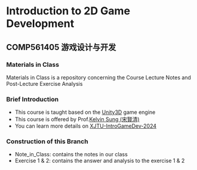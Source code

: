 # Introduction to 2D Game Development
## COMP561405 游戏设计与开发
### Materials in Class
Materials in Class is a repository concerning the Course Lecture Notes and Post-Lecture Exercise Analysis

### Brief Introduction
- This course is taught based on the [Unity3D](https://unity.com/cn) game engine
- This course is offered by Prof.[Kelvin Sung (宋賢清)](https://faculty.washington.edu/ksung/)
- You can learn more details on [XJTU-IntroGameDev-2024](https://myuwbclasses.github.io/XJTU-IntroGameDev/)

### Construction of this Branch
- Note_in_Class: contains the notes in our class
- Exercise 1 & 2: contains the answer and analysis to the exercise 1 & 2
